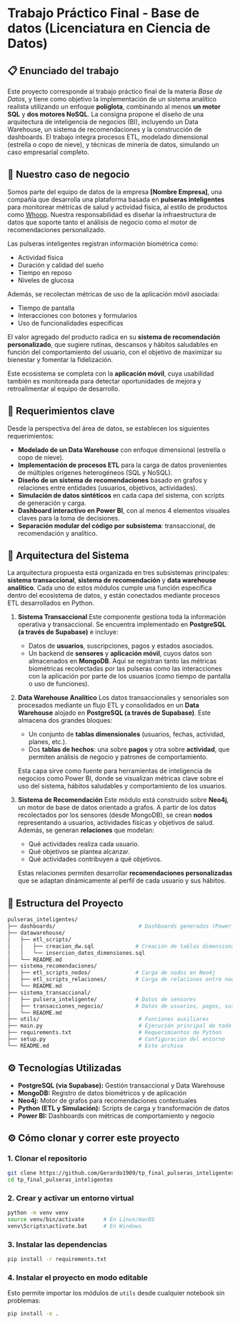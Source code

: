 # Trabajo Práctico Final - Base de datos (Licenciatura en Ciencia de Datos)

## 📋 Enunciado del trabajo

Este proyecto corresponde al trabajo práctico final de la materia *Base de Datos*, y tiene como objetivo la implementación de un sistema analítico realista utilizando un enfoque **políglota**, combinando al menos **un motor SQL** y **dos motores NoSQL**. La consigna propone el diseño de una arquitectura de inteligencia de negocios (BI), incluyendo un Data Warehouse, un sistema de recomendaciones y la construcción de dashboards. El trabajo integra procesos ETL, modelado dimensional (estrella o copo de nieve), y técnicas de minería de datos, simulando un caso empresarial completo.

## 🧠 Nuestro caso de negocio

Somos parte del equipo de datos de la empresa **\[Nombre Empresa]**, una compañía que desarrolla una plataforma basada en **pulseras inteligentes** para monitorear métricas de salud y actividad física, al estilo de productos como [Whoop](https://www.whoop.com/us/en/). Nuestra responsabilidad es diseñar la infraestructura de datos que soporte tanto el análisis de negocio como el motor de recomendaciones personalizado.

Las pulseras inteligentes registran información biométrica como:

* Actividad física
* Duración y calidad del sueño
* Tiempo en reposo
* Niveles de glucosa

Además, se recolectan métricas de uso de la aplicación móvil asociada:

* Tiempo de pantalla
* Interacciones con botones y formularios
* Uso de funcionalidades específicas

El valor agregado del producto radica en su **sistema de recomendación personalizado**, que sugiere rutinas, descansos y hábitos saludables en función del comportamiento del usuario, con el objetivo de maximizar su bienestar y fomentar la fidelización.

Este ecosistema se completa con la **aplicación móvil**, cuya usabilidad también es monitoreada para detectar oportunidades de mejora y retroalimentar al equipo de desarrollo.

## 🧾 Requerimientos clave

Desde la perspectiva del área de datos, se establecen los siguientes requerimientos:

* **Modelado de un Data Warehouse** con enfoque dimensional (estrella o copo de nieve).
* **Implementación de procesos ETL** para la carga de datos provenientes de múltiples orígenes heterogéneos (SQL y NoSQL).
* **Diseño de un sistema de recomendaciones** basado en grafos y relaciones entre entidades (usuarios, objetivos, actividades).
* **Simulación de datos sintéticos** en cada capa del sistema, con scripts de generación y carga.
* **Dashboard interactivo en Power BI**, con al menos 4 elementos visuales claves para la toma de decisiones.
* **Separación modular del código por subsistema**: transaccional, de recomendación y analítico.

## 🧱 Arquitectura del Sistema

La arquitectura propuesta está organizada en tres subsistemas principales: **sistema transaccional**, **sistema de recomendación** y **data warehouse analítico**. Cada uno de estos módulos cumple una función específica dentro del ecosistema de datos, y están conectados mediante procesos ETL desarrollados en Python.

1. **Sistema Transaccional**
   Este componente gestiona toda la información operativa y transaccional. Se encuentra implementado en **PostgreSQL (a través de Supabase)** e incluye:

   * Datos de **usuarios**, suscripciones, pagos y estados asociados.
   * Un backend de **sensores** y **aplicación móvil**, cuyos datos son almacenados en **MongoDB**. Aquí se registran tanto las métricas biométricas recolectadas por las pulseras como las interacciones con la aplicación por parte de los usuarios (como tiempo de pantalla o uso de funciones).

2. **Data Warehouse Analítico**
   Los datos transaccionales y sensoriales son procesados mediante un flujo ETL y consolidados en un **Data Warehouse** alojado en **PostgreSQL (a través de Supabase)**. Este almacena dos grandes bloques:

   * Un conjunto de **tablas dimensionales** (usuarios, fechas, actividad, planes, etc.).
   * Dos **tablas de hechos**: una sobre **pagos** y otra sobre **actividad**, que permiten análisis de negocio y patrones de comportamiento.

   Esta capa sirve como fuente para herramientas de inteligencia de negocios como Power BI, donde se visualizan métricas clave sobre el uso del sistema, hábitos saludables y comportamiento de los usuarios.

3. **Sistema de Recomendación**
   Este módulo está construido sobre **Neo4j**, un motor de base de datos orientado a grafos. A partir de los datos recolectados por los sensores (desde MongoDB), se crean **nodos** representando a usuarios, actividades físicas y objetivos de salud. Además, se generan **relaciones** que modelan:

   * Qué actividades realiza cada usuario.
   * Qué objetivos se plantea alcanzar.
   * Qué actividades contribuyen a qué objetivos.

   Estas relaciones permiten desarrollar **recomendaciones personalizadas** que se adaptan dinámicamente al perfil de cada usuario y sus hábitos.


## 📂 Estructura del Proyecto

```bash
pulseras_inteligentes/
├── dashboards/                          # Dashboards generados (Power BI)
├── datawarehouse/
│   ├── etl_scripts/
│   │   ├── creacion_dw.sql             # Creación de tablas dimensionales y de hechos
│   │   └── insercion_datos_dimensiones.sql
│   └── README.md
├── sistema_recomendaciones/
│   ├── etl_scripts_nodos/              # Carga de nodos en Neo4j
│   ├── etl_scripts_relaciones/         # Carga de relaciones entre nodos
│   └── README.md
├── sistema_transaccional/
│   ├── pulsera_inteligente/            # Datos de sensores
│   ├── transacciones_negocio/          # Datos de usuarios, pagos, suscripciones
│   └── README.md
├── utils/                               # Funciones auxiliares
├── main.py                              # Ejecución principal de todo el flujo
├── requirements.txt                     # Requerimientos de Python
├── setup.py                             # Configuración del entorno
└── README.md                            # Este archivo
```

## ⚙️ Tecnologías Utilizadas

* **PostgreSQL (via Supabase):** Gestión transaccional y Data Warehouse
* **MongoDB:** Registro de datos biométricos y de aplicación
* **Neo4j:** Motor de grafos para recomendaciones contextuales
* **Python (ETL y Simulación):** Scripts de carga y transformación de datos
* **Power BI:** Dashboards con métricas de comportamiento y negocio

## ⚙️ Cómo clonar y correr este proyecto

### 1. Clonar el repositorio

```bash
git clone https://github.com/Gerardo1909/tp_final_pulseras_inteligentes.git
cd tp_final_pulseras_inteligentes
```

### 2. Crear y activar un entorno virtual

```bash
python -m venv venv
source venv/bin/activate      # En Linux/macOS
venv\Scripts\activate.bat     # En Windows
```

### 3. Instalar las dependencias

```bash
pip install -r requirements.txt
```

### 4. Instalar el proyecto en modo editable
Esto permite importar los módulos de `utils` desde cualquier notebook sin problemas:

```bash
pip install -e .
```



